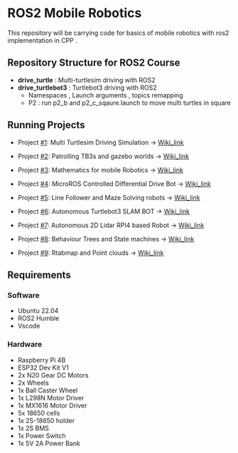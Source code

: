 # ROS2 Mobile Robotics
This repository will be carrying code for basics of mobile robotics with ros2 implementation in CPP .

## Repository Structure for ROS2 Course
- **drive_turtle**     : Multi-turtlesim driving with ROS2
- **drive_turtlebot3** : Turtlebot3 driving with ROS2
    - Namespaces , Launch arguments , topics remapping
    - P2 : run p2_b and p2_c_sqaure.launch to move multi turtles in square

## Running Projects
- Project [#1](https://github.com/Robotisim/mobile_robotics_ROS2/issues/1):  Multi Turtlesim Driving Simulation -> [Wiki_link](https://github.com/Robotisim/mobile_robotics_ROS2/wiki/Project-%231:-Multi-Turtlesim-Driving)
- Project [#2](https://github.com/Robotisim/mobile_robotics_ROS2/issues/2):  Patrolling TB3s and gazebo worlds -> [Wiki_link](https://github.com/Robotisim/mobile_robotics_ROS2/wiki/Project-%232%3A-Patrolling-TB3s-and-gazebo-worlds)
- Project [#3](https://github.com/Robotisim/mobile_robotics_ROS2/issues/3):  Mathematics for mobile Robotics -> [Wiki_link](https://github.com/Robotisim/mobile_robotics_ROS2/wiki/Project-%233:-Mathematics-for-mobile-Robotics)

- Project [#4](https://github.com/Robotisim/mobile_robotics_ROS2/issues/4): MicroROS Controlled Differential Drive Bot -> [Wiki_link](https://github.com/Robotisim/mobile_robotics_ROS2/wiki/Project-%234:-MicroROS-Controlled-Differential-Drive-Bot)

- Project [#5](https://github.com/Robotisim/mobile_robotics_ROS2/issues/5): Line Follower and Maze Solving robots  -> [Wiki_link](https://github.com/Robotisim/mobile_robotics_ROS2/wiki/Project-%235:-Line-Follower-and-Maze-Solving-robots)

- Project [#6](https://github.com/Robotisim/mobile_robotics_ROS2/issues/6):   Autonomous Turtlebot3 SLAM BOT -> [Wiki_link](https://github.com/Robotisim/mobile_robotics_ROS2/wiki/Project-%236:-Autonomous-Turtlebot3-SLAM-BOT)

- Project [#7](https://github.com/Robotisim/mobile_robotics_ROS2/issues/7):
Autonomous 2D Lidar RPI4 based Robot -> [Wiki_link](https://github.com/Robotisim/mobile_robotics_ROS2/wiki/Project-%237:-Autonomous-2D-Lidar-RPI4-based-Robot)

- Project [#8](https://github.com/Robotisim/mobile_robotics_ROS2/issues/8):  Behaviour Trees and State machines -> [Wiki_link](https://github.com/Robotisim/mobile_robotics_ROS2/wiki/Project-%238:-Behaviour-Trees-and-State-machines)

- Project [#9](https://github.com/Robotisim/mobile_robotics_ROS2/issues/9):  Rtabmap and Point clouds -> [Wiki_link](https://github.com/Robotisim/mobile_robotics_ROS2/wiki/Project-%239:-Rtabmap-and-Point-clouds)






## Requirements
### Software
- Ubuntu 22.04
- ROS2 Humble
- Vscode

### Hardware
- Raspberry Pi 4B
- ESP32 Dev Kit V1
- 2x N20 Gear DC Motors
- 2x Wheels
- 1x Ball Caster Wheel
- 1x L298N Motor Driver
- 1x MX1616 Motor Driver
- 5x 18650 cells
- 1x 2S-18650 holder
- 1x 2S BMS
- 1x Power Switch
- 1x 5V 2A Power Bank

